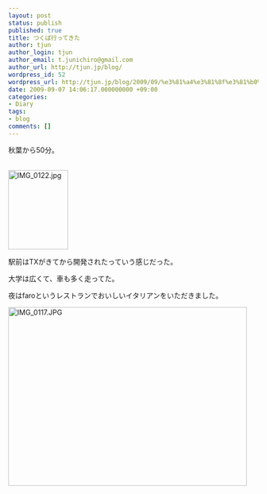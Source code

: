 ```yaml
---
layout: post
status: publish
published: true
title: つくば行ってきた
author: tjun
author_login: tjun
author_email: t.junichiro@gmail.com
author_url: http://tjun.jp/blog/
wordpress_id: 52
wordpress_url: http://tjun.jp/blog/2009/09/%e3%81%a4%e3%81%8f%e3%81%b0%e8%a1%8c%e3%81%a3%e3%81%a6%e3%81%8d%e3%81%9f/
date: 2009-09-07 14:06:17.000000000 +09:00
categories:
- Diary
tags:
- blog
comments: []
---
```

<p>秋葉から50分。</p>
<p><br />
<img src="http://tjun.jp/blog/wp-content/uploads/2009/09/IMG_0122.jpg" width="120" height="160" alt="IMG_0122.jpg" /></p>
<p>駅前はTXがきてから開発されたっていう感じだった。</p>
<p>大学は広くて、車も多く走ってた。</p>
<p>夜はfaroというレストランでおいしいイタリアンをいただきました。</p>
<p><img src="http://tjun.jp/blog/wp-content/uploads/2009/09/IMG_0117.jpg" width="480" height="360" alt="IMG_0117.JPG" /></p>
